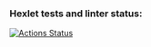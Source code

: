 ### Hexlet tests and linter status:
[![Actions Status](https://github.com/Vikman88/frontend-project-lvl3/workflows/hexlet-check/badge.svg)](https://github.com/Vikman88/frontend-project-lvl3/actions)